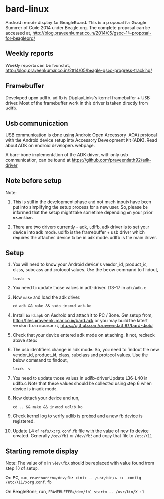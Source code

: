 bard-linux
=========================
Android remote display for BeagleBoard. This is a proposal 
for Google Summer of Code 2014 under Beagle.org. The complete proposal can be 
accessed at,
<http://blog.praveenkumar.co.in/2014/05/gsoc-14-proposal-for-beagleorg/>


Weekly reports
-------------------
Weekly reports can be found at,
http://blog.praveenkumar.co.in/2014/05/beagle-gsoc-progress-tracking/


Framebuffer
-------------------
Developed upon udlfb. udlfb is DisplayLinks's kernel framebuffer + USB driver. 
Most of the framebuffer work in this driver is taken directly from udlfb.


Usb communication
-------------------
USB communication is done using Android Open Accessory (AOA) protocal with the
Android device setup into Accessory Development Kit (ADK). Read about ADK on 
Android developers webpage. 

A bare-bone implementation of the ADK driver, with only usb communication, can 
be found at <https://github.com/praveendath92/adk-driver> 


Note before setup
-------------------
Note: 
1. This is still in the development phase and not much inputs have been put
into simplifying the setup process for a new user. So, please be informed that
the setup might take sometime depending on your prior expertise.

2. There are two drivers currently - adk, udlfb. adk driver is to set your device
into adk mode. udlfb is the framebuffer + usb driver which requires the attached
device to be in adk mode. udlfb is the main driver.


Setup
-------------------

1. You will need to know your Android device's vendor_id, product_id, class, subclass
and protocol values. Use the below command to findout,
   
    ```lsusb -v```

2. You need to update those values in adk-driver. L13-17 in ```adk/adk.c```

3. Now ```make``` and load the adk driver.

    ```cd adk && make && sudo insmod adk.ko```

4. Install ```bard.apk``` on Android and attach it to PC / Bone. Get setup from,
<http://files.praveenkumar.co.in/bard.apk> or you may build the latest version from
source at, <https://github.com/praveendath92/bard-droid>

5. Check that your device entered adk mode on attaching. If not, recheck above steps

6. The usb identifiers change in adk mode. So, you need to findout the new vendor_id, 
product_id, class, subclass and protocol values. Use the below command to findout,

    ```lsusb -v```
    
7. You need to update those values in udlfb-driver.Update L36-L40 in udlfb.c Note
that these values should be collected using step 6 when device is in adk mode.

8. Now detach your device and run,

    ```cd .. && make && insmod udlfb.ko```
    
9. Check kernel log to verify udlfb is probed and a new fb device is registered.

10. Update L4 of ```refs/xorg.conf.fb``` file with the value of new fb device created. 
Generally ```/dev/fb1``` or ```/dev/fb2``` and copy that file to ```/etc/X11```


Starting remote display
-----------------------

Note: The value of ```X``` in ```\dev\fbX``` should be replaced with value found
from step 10 of setup.

On PC, run,
```FRAMEBUFFER=/dev/fbX xinit -- /usr/bin/X :1 -config /etc/X11/xorg.conf.fb```
    
On BeagleBone, run,
```FRAMEBUFFER=/dev/fb1 startx -- /usr/bin/X :1```
    
 
